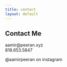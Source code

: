 ```yaml
---
title: contact
layout: default
---
```


<body class="contact">
    <section class="standard">
    <div class="container">
        <h1 class="heading">Contact Me</h1>
        <p class="subheading">aamir@peeran.xyz<br>818.653.5847</p>
        <div class="bumpdown">
          <div>@aamirpeeran on instagram</div>
        </div>
      </div>
    </section>
</body>
